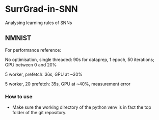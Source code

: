 # SurrGrad-in-SNN
Analysing learning rules of SNNs

## NMNIST
For performance reference:

No optimisation, single threaded: 90s for dataprep, 1 epoch, 50 iterations; GPU between 0 and 20%

5 worker, prefetch: 36s, GPU at ~30%

5 worker, 20 prefetch: 35s, GPU at ~40%, measurement error

### How to use
- Make sure the working directory of the python venv is in fact the top folder of the git repository.